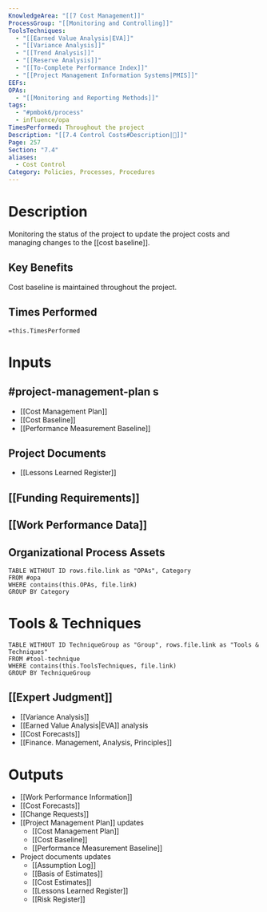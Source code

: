 ```yaml
---
KnowledgeArea: "[[7 Cost Management]]"
ProcessGroup: "[[Monitoring and Controlling]]"
ToolsTechniques:
  - "[[Earned Value Analysis|EVA]]"
  - "[[Variance Analysis]]"
  - "[[Trend Analysis]]"
  - "[[Reserve Analysis]]"
  - "[[To-Complete Performance Index]]"
  - "[[Project Management Information Systems|PMIS]]"
EEFs: 
OPAs:
  - "[[Monitoring and Reporting Methods]]"
tags:
  - "#pmbok6/process"
  - influence/opa
TimesPerformed: Throughout the project
Description: "[[7.4 Control Costs#Description|📝]]"
Page: 257
Section: "7.4"
aliases:
  - Cost Control
Category: Policies, Processes, Procedures
---
```

# Description
Monitoring the status of the project to update the project costs and managing changes to the [[cost baseline]].
## Key Benefits
Cost baseline is maintained throughout the project.
## Times Performed
`=this.TimesPerformed`
# Inputs
## #project-management-plan s
- [[Cost Management Plan]]
- [[Cost Baseline]]
- [[Performance Measurement Baseline]]
## Project Documents
- [[Lessons Learned Register]]
## [[Funding Requirements]]
## [[Work Performance Data]]
## Organizational Process Assets
```dataview
TABLE WITHOUT ID rows.file.link as "OPAs", Category
FROM #opa
WHERE contains(this.OPAs, file.link)
GROUP BY Category
```
# Tools & Techniques
```dataview
TABLE WITHOUT ID TechniqueGroup as "Group", rows.file.link as "Tools & Techniques"
FROM #tool-technique
WHERE contains(this.ToolsTechniques, file.link)
GROUP BY TechniqueGroup
```
## [[Expert Judgment]]
- [[Variance Analysis]]
- [[Earned Value Analysis|EVA]] analysis
- [[Cost Forecasts]]
- [[Finance. Management, Analysis, Principles]]
# Outputs
- [[Work Performance Information]]
- [[Cost Forecasts]]
- [[Change Requests]]
- [[Project Management Plan]] updates
	- [[Cost Management Plan]]
	- [[Cost Baseline]]
	- [[Performance Measurement Baseline]]
- Project documents updates
	- [[Assumption Log]]
	- [[Basis of Estimates]]
	- [[Cost Estimates]]
	- [[Lessons Learned Register]]
	- [[Risk Register]]